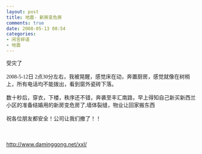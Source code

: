 ```yaml
---
layout: post
title: 地震- 新房变危房
comments: true
date: 2008-05-13 08:54
categories:
- 闲言碎语
- 地震
---
```


<p><font face="Verdana">受灾了<br /><br />2008-5-12日 2点30分左右，我被晃醒，感觉床在动，奔置厨房，感觉就像在树梢上，所有电话均不能拨出，看到窗外瓷砖下落。<br /><br />数十秒后，穿衣，下楼，秩序还不错，奔袭至丰汇南路，早上得知自己新买新西兰小区的准备结婚用的新房变危房了,墙体裂缝，物业让回家搬东西<br /><br />祝各位朋友都安全！公司让我们撤了！！</font> <br /><br /><br /><br /><a href="http://www.daminggong.net/xxl/">http://www.daminggong.net/xxl/</a></p>				
